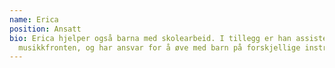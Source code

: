 ```yaml
---
name: Erica
position: Ansatt
bio: Erica hjelper også barna med skolearbeid. I tillegg er han assistent på
  musikkfronten, og har ansvar for å øve med barn på forskjellige instrumenter.
---
```

